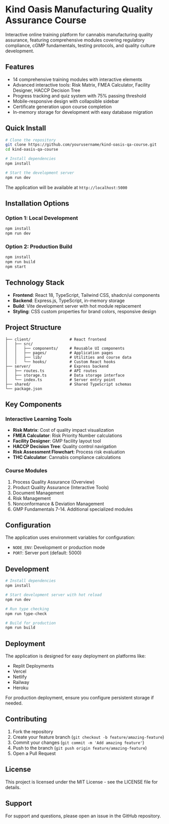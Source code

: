 # Kind Oasis Manufacturing Quality Assurance Course

Interactive online training platform for cannabis manufacturing quality assurance, featuring comprehensive modules covering regulatory compliance, cGMP fundamentals, testing protocols, and quality culture development.

## Features

- 14 comprehensive training modules with interactive elements
- Advanced interactive tools: Risk Matrix, FMEA Calculator, Facility Designer, HACCP Decision Tree
- Progress tracking and quiz system with 75% passing threshold
- Mobile-responsive design with collapsible sidebar
- Certificate generation upon course completion
- In-memory storage for development with easy database migration

## Quick Install

```bash
# Clone the repository
git clone https://github.com/yourusername/kind-oasis-qa-course.git
cd kind-oasis-qa-course

# Install dependencies
npm install

# Start the development server
npm run dev
```

The application will be available at `http://localhost:5000`

## Installation Options

### Option 1: Local Development
```bash
npm install
npm run dev
```

### Option 2: Production Build
```bash
npm install
npm run build
npm start
```

## Technology Stack

- **Frontend**: React 18, TypeScript, Tailwind CSS, shadcn/ui components
- **Backend**: Express.js, TypeScript, in-memory storage
- **Build**: Vite development server with hot module replacement
- **Styling**: CSS custom properties for brand colors, responsive design

## Project Structure

```
├── client/                 # React frontend
│   ├── src/
│   │   ├── components/     # Reusable UI components
│   │   ├── pages/          # Application pages
│   │   ├── lib/            # Utilities and course data
│   │   └── hooks/          # Custom React hooks
├── server/                 # Express backend
│   ├── routes.ts           # API routes
│   ├── storage.ts          # Data storage interface
│   └── index.ts            # Server entry point
├── shared/                 # Shared TypeScript schemas
└── package.json
```

## Key Components

### Interactive Learning Tools
- **Risk Matrix**: Cost of quality impact visualization
- **FMEA Calculator**: Risk Priority Number calculations
- **Facility Designer**: GMP facility layout tool
- **HACCP Decision Tree**: Quality control navigation
- **Risk Assessment Flowchart**: Process risk evaluation
- **THC Calculator**: Cannabis compliance calculations

### Course Modules
1. Process Quality Assurance (Overview)
2. Product Quality Assurance (Interactive Tools)
3. Document Management
4. Risk Management 
5. Nonconformance & Deviation Management
6. GMP Fundamentals
7-14. Additional specialized modules

## Configuration

The application uses environment variables for configuration:
- `NODE_ENV`: Development or production mode
- `PORT`: Server port (default: 5000)

## Development

```bash
# Install dependencies
npm install

# Start development server with hot reload
npm run dev

# Run type checking
npm run type-check

# Build for production
npm run build
```

## Deployment

The application is designed for easy deployment on platforms like:
- Replit Deployments
- Vercel
- Netlify
- Railway
- Heroku

For production deployment, ensure you configure persistent storage if needed.

## Contributing

1. Fork the repository
2. Create your feature branch (`git checkout -b feature/amazing-feature`)
3. Commit your changes (`git commit -m 'Add amazing feature'`)
4. Push to the branch (`git push origin feature/amazing-feature`)
5. Open a Pull Request

## License

This project is licensed under the MIT License - see the LICENSE file for details.

## Support

For support and questions, please open an issue in the GitHub repository.